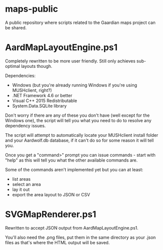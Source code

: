 # maps-public
A public repository where scripts related to the Gaardian maps project can be shared.

# AardMapLayoutEngine.ps1
Completely rewritten to be more user friendly. Still only achieves sub-optimal layouts though.

Dependencies:
* Windows (but you're already running Windows if you're using MUSHclient, right?)
* .NET Framework 4.6 or better
* Visual C++ 2015 Redistributable
* System.Data.SQLite library

Don't worry if there are any of these you don't have (well except for the Windows one), the script will tell you what you need to do to resolve any dependency issues.

The script will attempt to automatically locate your MUSHclient install folder and your Aardwolf.db database, if it can't do so for some reason it will tell you.

Once you get a "command>" prompt you can issue commands - start with "help" as this will tell you what the other available commands are.

Some of the commands aren't implemented yet but you can at least:
* list areas
* select an area
* lay it out
* export the area layout to JSON or CSV

# SVGMapRenderer.ps1
Rewritten to accept JSON output from AardMapLayoutEngine.ps1.

You'll also need the .png files, put them in the same directory as your .json files as that's where the HTML output will be saved.
